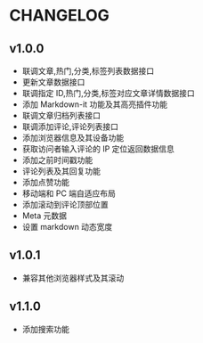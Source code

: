 # CHANGELOG

## v1.0.0

- 联调文章,热门,分类,标签列表数据接口
- 更新文章数据接口
- 联调指定 ID,热门,分类,标签对应文章详情数据接口
- 添加 Markdown-it 功能及其高亮插件功能
- 联调文章归档列表接口
- 联调添加评论,评论列表接口
- 添加浏览器信息及其设备功能
- 获取访问者输入评论的 IP 定位返回数据信息
- 添加之前时间戳功能
- 评论列表及其回复功能
- 添加点赞功能
- 移动端和 PC 端自适应布局
- 添加滚动到评论顶部位置
- Meta 元数据
- 设置 markdown 动态宽度

## v1.0.1

- 兼容其他浏览器样式及其滚动

## v1.1.0

- 添加搜索功能
